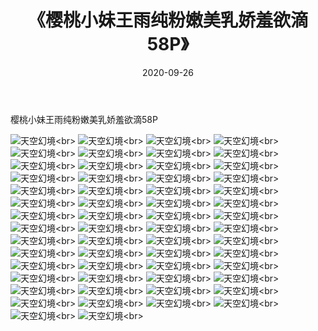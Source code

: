 ﻿---
layout: post
title: 《樱桃小妹王雨纯粉嫩美乳娇羞欲滴58P》
date: 2020-09-26
img: http://photo.orgx.cf/性感/2020/樱桃小妹王雨纯粉嫩美乳娇羞欲滴58P/000.jpg
tags: [美女,性感,泳衣]
---

樱桃小妹王雨纯粉嫩美乳娇羞欲滴58P



![天空幻境](http://photo.orgx.cf/性感/2020/樱桃小妹王雨纯粉嫩美乳娇羞欲滴58P/001.jpg''天空幻境'')<br>
![天空幻境](http://photo.orgx.cf/性感/2020/樱桃小妹王雨纯粉嫩美乳娇羞欲滴58P/002.jpg''天空幻境'')<br>
![天空幻境](http://photo.orgx.cf/性感/2020/樱桃小妹王雨纯粉嫩美乳娇羞欲滴58P/003.jpg''天空幻境'')<br>
![天空幻境](http://photo.orgx.cf/性感/2020/樱桃小妹王雨纯粉嫩美乳娇羞欲滴58P/004.jpg''天空幻境'')<br>
![天空幻境](http://photo.orgx.cf/性感/2020/樱桃小妹王雨纯粉嫩美乳娇羞欲滴58P/005.jpg''天空幻境'')<br>
![天空幻境](http://photo.orgx.cf/性感/2020/樱桃小妹王雨纯粉嫩美乳娇羞欲滴58P/006.jpg''天空幻境'')<br>
![天空幻境](http://photo.orgx.cf/性感/2020/樱桃小妹王雨纯粉嫩美乳娇羞欲滴58P/007.jpg''天空幻境'')<br>
![天空幻境](http://photo.orgx.cf/性感/2020/樱桃小妹王雨纯粉嫩美乳娇羞欲滴58P/008.jpg''天空幻境'')<br>
![天空幻境](http://photo.orgx.cf/性感/2020/樱桃小妹王雨纯粉嫩美乳娇羞欲滴58P/009.jpg''天空幻境'')<br>
![天空幻境](http://photo.orgx.cf/性感/2020/樱桃小妹王雨纯粉嫩美乳娇羞欲滴58P/010.jpg''天空幻境'')<br>
![天空幻境](http://photo.orgx.cf/性感/2020/樱桃小妹王雨纯粉嫩美乳娇羞欲滴58P/011.jpg''天空幻境'')<br>
![天空幻境](http://photo.orgx.cf/性感/2020/樱桃小妹王雨纯粉嫩美乳娇羞欲滴58P/012.jpg''天空幻境'')<br>
![天空幻境](http://photo.orgx.cf/性感/2020/樱桃小妹王雨纯粉嫩美乳娇羞欲滴58P/013.jpg''天空幻境'')<br>
![天空幻境](http://photo.orgx.cf/性感/2020/樱桃小妹王雨纯粉嫩美乳娇羞欲滴58P/014.jpg''天空幻境'')<br>
![天空幻境](http://photo.orgx.cf/性感/2020/樱桃小妹王雨纯粉嫩美乳娇羞欲滴58P/015.jpg''天空幻境'')<br>
![天空幻境](http://photo.orgx.cf/性感/2020/樱桃小妹王雨纯粉嫩美乳娇羞欲滴58P/016.jpg''天空幻境'')<br>
![天空幻境](http://photo.orgx.cf/性感/2020/樱桃小妹王雨纯粉嫩美乳娇羞欲滴58P/017.jpg''天空幻境'')<br>
![天空幻境](http://photo.orgx.cf/性感/2020/樱桃小妹王雨纯粉嫩美乳娇羞欲滴58P/018.jpg''天空幻境'')<br>
![天空幻境](http://photo.orgx.cf/性感/2020/樱桃小妹王雨纯粉嫩美乳娇羞欲滴58P/019.jpg''天空幻境'')<br>
![天空幻境](http://photo.orgx.cf/性感/2020/樱桃小妹王雨纯粉嫩美乳娇羞欲滴58P/020.jpg''天空幻境'')<br>
![天空幻境](http://photo.orgx.cf/性感/2020/樱桃小妹王雨纯粉嫩美乳娇羞欲滴58P/021.jpg''天空幻境'')<br>
![天空幻境](http://photo.orgx.cf/性感/2020/樱桃小妹王雨纯粉嫩美乳娇羞欲滴58P/022.jpg''天空幻境'')<br>
![天空幻境](http://photo.orgx.cf/性感/2020/樱桃小妹王雨纯粉嫩美乳娇羞欲滴58P/023.jpg''天空幻境'')<br>
![天空幻境](http://photo.orgx.cf/性感/2020/樱桃小妹王雨纯粉嫩美乳娇羞欲滴58P/024.jpg''天空幻境'')<br>
![天空幻境](http://photo.orgx.cf/性感/2020/樱桃小妹王雨纯粉嫩美乳娇羞欲滴58P/025.jpg''天空幻境'')<br>
![天空幻境](http://photo.orgx.cf/性感/2020/樱桃小妹王雨纯粉嫩美乳娇羞欲滴58P/026.jpg''天空幻境'')<br>
![天空幻境](http://photo.orgx.cf/性感/2020/樱桃小妹王雨纯粉嫩美乳娇羞欲滴58P/027.jpg''天空幻境'')<br>
![天空幻境](http://photo.orgx.cf/性感/2020/樱桃小妹王雨纯粉嫩美乳娇羞欲滴58P/028.jpg''天空幻境'')<br>
![天空幻境](http://photo.orgx.cf/性感/2020/樱桃小妹王雨纯粉嫩美乳娇羞欲滴58P/029.jpg''天空幻境'')<br>
![天空幻境](http://photo.orgx.cf/性感/2020/樱桃小妹王雨纯粉嫩美乳娇羞欲滴58P/030.jpg''天空幻境'')<br>
![天空幻境](http://photo.orgx.cf/性感/2020/樱桃小妹王雨纯粉嫩美乳娇羞欲滴58P/031.jpg''天空幻境'')<br>
![天空幻境](http://photo.orgx.cf/性感/2020/樱桃小妹王雨纯粉嫩美乳娇羞欲滴58P/032.jpg''天空幻境'')<br>
![天空幻境](http://photo.orgx.cf/性感/2020/樱桃小妹王雨纯粉嫩美乳娇羞欲滴58P/033.jpg''天空幻境'')<br>
![天空幻境](http://photo.orgx.cf/性感/2020/樱桃小妹王雨纯粉嫩美乳娇羞欲滴58P/034.jpg''天空幻境'')<br>
![天空幻境](http://photo.orgx.cf/性感/2020/樱桃小妹王雨纯粉嫩美乳娇羞欲滴58P/035.jpg''天空幻境'')<br>
![天空幻境](http://photo.orgx.cf/性感/2020/樱桃小妹王雨纯粉嫩美乳娇羞欲滴58P/036.jpg''天空幻境'')<br>
![天空幻境](http://photo.orgx.cf/性感/2020/樱桃小妹王雨纯粉嫩美乳娇羞欲滴58P/037.jpg''天空幻境'')<br>
![天空幻境](http://photo.orgx.cf/性感/2020/樱桃小妹王雨纯粉嫩美乳娇羞欲滴58P/038.jpg''天空幻境'')<br>
![天空幻境](http://photo.orgx.cf/性感/2020/樱桃小妹王雨纯粉嫩美乳娇羞欲滴58P/039.jpg''天空幻境'')<br>
![天空幻境](http://photo.orgx.cf/性感/2020/樱桃小妹王雨纯粉嫩美乳娇羞欲滴58P/040.jpg''天空幻境'')<br>
![天空幻境](http://photo.orgx.cf/性感/2020/樱桃小妹王雨纯粉嫩美乳娇羞欲滴58P/041.jpg''天空幻境'')<br>
![天空幻境](http://photo.orgx.cf/性感/2020/樱桃小妹王雨纯粉嫩美乳娇羞欲滴58P/042.jpg''天空幻境'')<br>
![天空幻境](http://photo.orgx.cf/性感/2020/樱桃小妹王雨纯粉嫩美乳娇羞欲滴58P/043.jpg''天空幻境'')<br>
![天空幻境](http://photo.orgx.cf/性感/2020/樱桃小妹王雨纯粉嫩美乳娇羞欲滴58P/044.jpg''天空幻境'')<br>
![天空幻境](http://photo.orgx.cf/性感/2020/樱桃小妹王雨纯粉嫩美乳娇羞欲滴58P/045.jpg''天空幻境'')<br>
![天空幻境](http://photo.orgx.cf/性感/2020/樱桃小妹王雨纯粉嫩美乳娇羞欲滴58P/046.jpg''天空幻境'')<br>
![天空幻境](http://photo.orgx.cf/性感/2020/樱桃小妹王雨纯粉嫩美乳娇羞欲滴58P/047.jpg''天空幻境'')<br>
![天空幻境](http://photo.orgx.cf/性感/2020/樱桃小妹王雨纯粉嫩美乳娇羞欲滴58P/048.jpg''天空幻境'')<br>
![天空幻境](http://photo.orgx.cf/性感/2020/樱桃小妹王雨纯粉嫩美乳娇羞欲滴58P/049.jpg''天空幻境'')<br>
![天空幻境](http://photo.orgx.cf/性感/2020/樱桃小妹王雨纯粉嫩美乳娇羞欲滴58P/050.jpg''天空幻境'')<br>
![天空幻境](http://photo.orgx.cf/性感/2020/樱桃小妹王雨纯粉嫩美乳娇羞欲滴58P/051.jpg''天空幻境'')<br>
![天空幻境](http://photo.orgx.cf/性感/2020/樱桃小妹王雨纯粉嫩美乳娇羞欲滴58P/052.jpg''天空幻境'')<br>
![天空幻境](http://photo.orgx.cf/性感/2020/樱桃小妹王雨纯粉嫩美乳娇羞欲滴58P/053.jpg''天空幻境'')<br>
![天空幻境](http://photo.orgx.cf/性感/2020/樱桃小妹王雨纯粉嫩美乳娇羞欲滴58P/054.jpg''天空幻境'')<br>
![天空幻境](http://photo.orgx.cf/性感/2020/樱桃小妹王雨纯粉嫩美乳娇羞欲滴58P/055.jpg''天空幻境'')<br>
![天空幻境](http://photo.orgx.cf/性感/2020/樱桃小妹王雨纯粉嫩美乳娇羞欲滴58P/056.jpg''天空幻境'')<br>
![天空幻境](http://photo.orgx.cf/性感/2020/樱桃小妹王雨纯粉嫩美乳娇羞欲滴58P/057.jpg''天空幻境'')<br>
![天空幻境](http://photo.orgx.cf/性感/2020/樱桃小妹王雨纯粉嫩美乳娇羞欲滴58P/058.jpg''天空幻境'')<br>